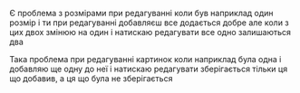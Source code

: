 Є проблема з розмірами при редагуванні коли був наприклад один розмір і ти при редагуванні добавляєш все додається добре але коли з цих двох змінюю на один і натискаю редагувати все одно залишаються два

Така проблема при редагуванні картинок коли наприклад була одна і добавляю ще одну до неї і натискаю редагувати зберігається тільки ця що добавив, а ця що була не зберігається 